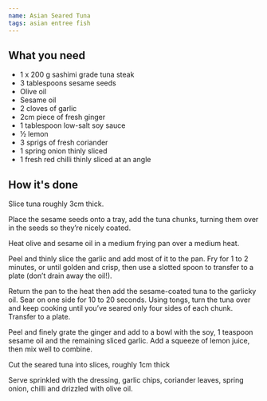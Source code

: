 ```yaml
---
name: Asian Seared Tuna
tags: asian entree fish
---
```


## What you need
* 1 x 200 g sashimi grade tuna steak
* 3 tablespoons sesame seeds
* Olive oil
* Sesame oil
* 2 cloves of garlic
* 2cm piece of fresh ginger
* 1 tablespoon low-salt soy sauce
* ½ lemon
* 3 sprigs of fresh coriander
* 1 spring onion thinly sliced
* 1 fresh red chilli thinly sliced at an angle

<!-- break -->

## How it's done

Slice tuna roughly 3cm thick.

Place the sesame seeds onto a tray, add the tuna chunks, turning them over in the seeds so they’re nicely coated.

Heat olive and sesame oil in a medium frying pan over a medium heat.

Peel and thinly slice the garlic and add most of it to the pan. Fry for 1 to 2 minutes, or until golden and crisp, then use a slotted spoon to transfer to a plate (don’t drain away the oil!).

Return the pan to the heat then add the sesame-coated tuna to the garlicky oil. Sear on one side for 10 to 20 seconds. Using tongs, turn the tuna over and keep cooking until you’ve seared only four sides of each chunk. Transfer to a plate.

Peel and finely grate the ginger and add to a bowl with the soy, 1 teaspoon sesame oil and the remaining sliced garlic. Add a squeeze of lemon juice, then mix well to combine.

Cut the seared tuna into slices, roughly 1cm thick

Serve sprinkled with the dressing, garlic chips, coriander leaves, spring onion, chilli and drizzled with olive oil.
